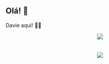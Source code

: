 ## Olá! 👋

Davie aqui! 👨‍🎓
<br>
<div align="center">
<img src="https://github-readme-stats.vercel.app/api?username=daviesf&show_icons=true&theme=github_dark&count_private=true"/>
  </div>
  <div align="center" style="display: inline_block">
<br><br>
<img src="https://github-readme-stats.vercel.app/api/top-langs/?username=daviesf&layout=compact&theme=github_dark"/>
       
